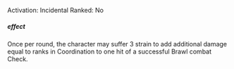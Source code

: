 Activation: Incidental
Ranked: No
##### effect
Once per round, the character may suffer 3
strain to add additional damage equal to
ranks in Coordination to one hit of a
successful Brawl combat Check.